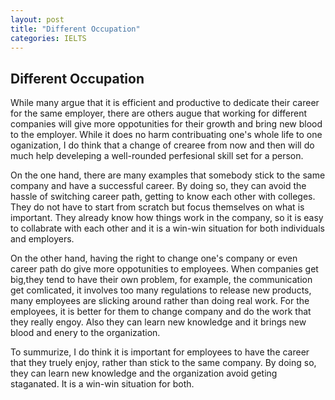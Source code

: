 ---layout: posttitle: "Different Occupation"categories: IELTS---## Different OccupationWhile many argue that it is efficient and productive to dedicate their career for the same employer, there are others augue that working for different companies will give more oppotunities for their growth and bring new blood to the employer. While it does no harm contribuating one's whole life to one oganization, I do think that a change of crearee from now and then will do much help develeping a well-rounded perfesional skill set for a person.On the one hand, there are many examples that somebody stick to the same company and have a successful career. By doing so, they can avoid the hassle of switching career path, getting to know each other with colleges. They do not have to start from scratch but focus themselves on what is important. They already know how things work in the company, so it is easy to collabrate with each other and it is a win-win situation for both individuals and employers.On the other hand, having the right to change one's company or even career path do give more oppotunities to employees. When companies get big,they tend to have their own problem, for example, the communication get comlicated, it involves too many regulations to release new products, many employees are slicking around rather than doing real work. For the employees, it is better for them to change company and do the  work that they really engoy. Also they can learn new knowledge and  it brings new blood and enery to the organization.To summurize, I do think it is important for employees to have the career that they truely enjoy, rather than stick to the same company. By doing so, they can learn new knowledge and the organization avoid geting staganated. It is a win-win situation for both.